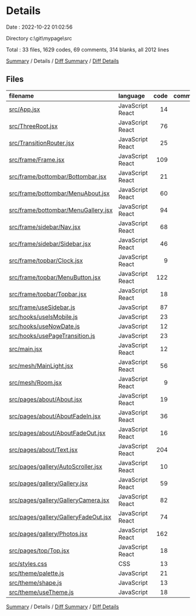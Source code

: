 # Details

Date : 2022-10-22 01:02:56

Directory c:\\git\\mypage\\src

Total : 33 files,  1629 codes, 69 comments, 314 blanks, all 2012 lines

[Summary](results.md) / Details / [Diff Summary](diff.md) / [Diff Details](diff-details.md)

## Files
| filename | language | code | comment | blank | total |
| :--- | :--- | ---: | ---: | ---: | ---: |
| [src/App.jsx](/src/App.jsx) | JavaScript React | 14 | 0 | 2 | 16 |
| [src/ThreeRoot.jsx](/src/ThreeRoot.jsx) | JavaScript React | 76 | 27 | 17 | 120 |
| [src/TransitionRouter.jsx](/src/TransitionRouter.jsx) | JavaScript React | 25 | 0 | 9 | 34 |
| [src/frame/Frame.jsx](/src/frame/Frame.jsx) | JavaScript React | 109 | 0 | 19 | 128 |
| [src/frame/bottombar/Bottombar.jsx](/src/frame/bottombar/Bottombar.jsx) | JavaScript React | 21 | 0 | 4 | 25 |
| [src/frame/bottombar/MenuAbout.jsx](/src/frame/bottombar/MenuAbout.jsx) | JavaScript React | 60 | 7 | 8 | 75 |
| [src/frame/bottombar/MenuGallery.jsx](/src/frame/bottombar/MenuGallery.jsx) | JavaScript React | 94 | 16 | 16 | 126 |
| [src/frame/sidebar/Nav.jsx](/src/frame/sidebar/Nav.jsx) | JavaScript React | 68 | 0 | 7 | 75 |
| [src/frame/sidebar/Sidebar.jsx](/src/frame/sidebar/Sidebar.jsx) | JavaScript React | 46 | 0 | 10 | 56 |
| [src/frame/topbar/Clock.jsx](/src/frame/topbar/Clock.jsx) | JavaScript React | 9 | 0 | 1 | 10 |
| [src/frame/topbar/MenuButton.jsx](/src/frame/topbar/MenuButton.jsx) | JavaScript React | 122 | 0 | 18 | 140 |
| [src/frame/topbar/Topbar.jsx](/src/frame/topbar/Topbar.jsx) | JavaScript React | 18 | 2 | 4 | 24 |
| [src/frame/useSidebar.js](/src/frame/useSidebar.js) | JavaScript | 87 | 0 | 19 | 106 |
| [src/hooks/useIsMobile.js](/src/hooks/useIsMobile.js) | JavaScript | 23 | 0 | 8 | 31 |
| [src/hooks/useNowDate.js](/src/hooks/useNowDate.js) | JavaScript | 12 | 0 | 4 | 16 |
| [src/hooks/usePageTransition.js](/src/hooks/usePageTransition.js) | JavaScript | 23 | 0 | 6 | 29 |
| [src/main.jsx](/src/main.jsx) | JavaScript React | 12 | 0 | 2 | 14 |
| [src/mesh/MainLight.jsx](/src/mesh/MainLight.jsx) | JavaScript React | 56 | 2 | 19 | 77 |
| [src/mesh/Room.jsx](/src/mesh/Room.jsx) | JavaScript React | 9 | 0 | 1 | 10 |
| [src/pages/about/About.jsx](/src/pages/about/About.jsx) | JavaScript React | 19 | 0 | 3 | 22 |
| [src/pages/about/AboutFadeIn.jsx](/src/pages/about/AboutFadeIn.jsx) | JavaScript React | 36 | 0 | 9 | 45 |
| [src/pages/about/AboutFadeOut.jsx](/src/pages/about/AboutFadeOut.jsx) | JavaScript React | 16 | 2 | 5 | 23 |
| [src/pages/about/Text.jsx](/src/pages/about/Text.jsx) | JavaScript React | 204 | 2 | 17 | 223 |
| [src/pages/gallery/AutoScroller.jsx](/src/pages/gallery/AutoScroller.jsx) | JavaScript React | 10 | 0 | 5 | 15 |
| [src/pages/gallery/Gallery.jsx](/src/pages/gallery/Gallery.jsx) | JavaScript React | 59 | 4 | 16 | 79 |
| [src/pages/gallery/GalleryCamera.jsx](/src/pages/gallery/GalleryCamera.jsx) | JavaScript React | 82 | 2 | 25 | 109 |
| [src/pages/gallery/GalleryFadeOut.jsx](/src/pages/gallery/GalleryFadeOut.jsx) | JavaScript React | 74 | 0 | 18 | 92 |
| [src/pages/gallery/Photos.jsx](/src/pages/gallery/Photos.jsx) | JavaScript React | 162 | 3 | 32 | 197 |
| [src/pages/top/Top.jsx](/src/pages/top/Top.jsx) | JavaScript React | 18 | 2 | 5 | 25 |
| [src/styles.css](/src/styles.css) | CSS | 13 | 0 | 0 | 13 |
| [src/theme/palette.js](/src/theme/palette.js) | JavaScript | 21 | 0 | 0 | 21 |
| [src/theme/shape.js](/src/theme/shape.js) | JavaScript | 13 | 0 | 0 | 13 |
| [src/theme/useTheme.js](/src/theme/useTheme.js) | JavaScript | 18 | 0 | 5 | 23 |

[Summary](results.md) / Details / [Diff Summary](diff.md) / [Diff Details](diff-details.md)